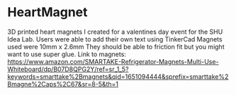 # HeartMagnet
3D printed heart magnets I created for a valentines day event for the SHU Idea Lab. Users were able to add their own text using TinkerCad
Magnets used were 10mm x 2.6mm
They should be able to friction fit but you might want to use super glue.
Link to magnets: https://www.amazon.com/SMARTAKE-Refrigerator-Magnets-Multi-Use-Whiteboard/dp/B07D8QPG2Y/ref=sr_1_5?keywords=smarttake%2Bmagnets&qid=1651094444&sprefix=smarttake%2Bmagne%2Caps%2C67&sr=8-5&th=1
